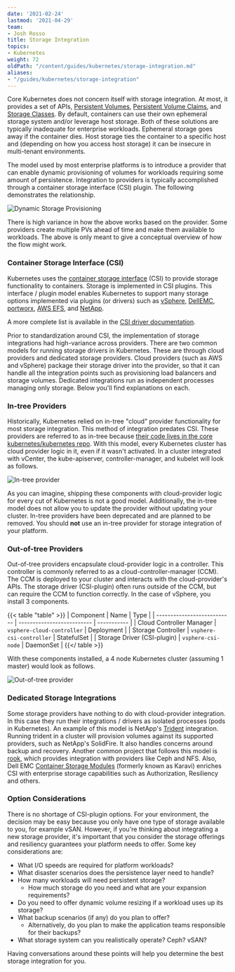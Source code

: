 ```yaml
---
date: '2021-02-24'
lastmod: '2021-04-29'
team:
- Josh Rosso
title: Storage Integration
topics:
- Kubernetes
weight: 72
oldPath: "/content/guides/kubernetes/storage-integration.md"
aliases:
- "/guides/kubernetes/storage-integration"
---
```


Core Kubernetes does not concern itself with storage integration. At most, it
provides a set of APIs, [Persistent
Volumes](https://kubernetes.io/docs/concepts/storage/persistent-volumes/),
[Persistent Volume
Claims](https://kubernetes.io/docs/concepts/storage/persistent-volumes/#persistentvolumeclaims),
and [Storage
Classes](https://kubernetes.io/docs/concepts/storage/storage-classes). By
default, containers can use their own ephemeral storage system and/or leverage
host storage. Both of these solutions are typically inadequate for enterprise
workloads. Ephemeral storage goes away if the container dies. Host storage ties
the container to a specific host and (depending on how you access host storage)
it can be insecure in multi-tenant environments.

The model used by most enterprise platforms is to introduce a provider that can
enable dynamic provisioning of volumes for workloads requiring some amount of
persistence. Integration to providers is typically accomplished through a
container storage interface (CSI) plugin. The following demonstrates the
relationship.

![Dynamic Storage Provisioning](/images/guides/kubernetes/storage-integration/diagrams/dynamic-storage-provisioning.png)

There is high variance in how the above works based on the provider. Some
providers create multiple PVs ahead of time and make them available to workloads.
The above is only meant to give a conceptual overview of how the flow might
work.

### Container Storage Interface (CSI)

Kubernetes uses the [container storage
interface](https://github.com/container-storage-interface/spec) (CSI) to provide
storage functionality to containers. Storage is implemented in CSI plugins. This
interface / plugin model enables Kubernetes to support many storage options
implemented via plugins (or drivers) such as
[vSphere](https://github.com/kubernetes-sigs/vsphere-csi-driver),
[DellEMC](https://dell.github.io/storage-plugin-docs/docs/dell-csi-driver/),
[portworx](https://github.com/libopenstorage/openstorage/tree/master/csi), [AWS
EFS](https://github.com/kubernetes-sigs/aws-ebs-csi-driver), and
[NetApp](https://github.com/NetApp/trident).

A more complete list is available in the [CSI driver documentation](https://kubernetes-csi.github.io/docs/drivers.html).

Prior to standardization around CSI, the implementation of storage integrations
had high-variance across providers. There are two common models for running
storage drivers in Kubernetes. These are through cloud providers and dedicated
storage providers. Cloud providers (such as AWS and vSphere) package their
storage driver into the provider, so that it can handle all the integration
points such as provisioning load balancers and storage volumes. Dedicated
integrations run as independent processes managing only storage. Below you'll
find explanations on each.

### In-tree Providers

Historically, Kubernetes relied on in-tree "cloud" provider functionality for
most storage integration. This method of integration predates CSI. These
providers are referred to as in-tree because [their code lives in the core
kubernetes/kubernetes
repo](https://github.com/kubernetes/kubernetes/tree/v1.18.0-alpha.2/pkg/cloudprovider).
With this model, every Kubernetes cluster has cloud provider logic in it, even
if it wasn't activated. In a cluster integrated with vCenter, the
kube-apiserver, controller-manager, and kubelet will look as follows.

![In-tree provider](/images/guides/kubernetes/storage-integration/diagrams/in-tree-provider.png)

As you can imagine, shipping these components with cloud-provider logic for
every cut of Kubernetes is not a good model. Additionally, the in-tree model
does not allow you to update the provider without updating your cluster. In-tree
providers have been deprecated and are planned to be removed. You should **not**
use an in-tree provider for storage integration of your platform.

### Out-of-tree Providers

Out-of-tree providers encapsulate cloud-provider logic in a controller. This
controller is commonly referred to as a cloud-controller-manager (CCM). The CCM
is deployed to your cluster and interacts with the cloud-provider's APIs. The
storage driver (CSI-plugin) often runs outside of the CCM, but can require the
CCM to function correctly. In the case of vSphere, you install 3 components.

{{< table "table" >}}
| Component | Name | Type |
| --------------------------- | -------------------------- | ----------- |
| Cloud Controller Manager | `vsphere-cloud-controller` | Deployment |
| Storage Controller | `vsphere-csi-controller` | StatefulSet |
| Storage Driver (CSI-plugin) | `vsphere-csi-node` | DaemonSet |
{{</ table >}}

With these components installed, a 4 node Kubernetes cluster (assuming 1 master)
would look as follows.

![Out-of-tree provider](/images/guides/kubernetes/storage-integration/diagrams/out-of-tree-provider-and-csi.png)

### Dedicated Storage Integrations

Some storage providers have nothing to do with cloud-provider integration. In
this case they run their integrations / drivers as isolated processes (pods in
Kubernetes). An example of this model is NetApp's
[Trident](https://netapp-trident.readthedocs.io/en/stable-v19.10/) integration.
Running trident in a cluster will provision volumes against its supported
providers, such as NetApp's SolidFire. It also handles concerns around backup
and recovery. Another common project that follows this model is
[rook](https://rook.io), which provides integration with providers like Ceph and
NFS.
Also, Dell EMC [Container Storage Modules](https://github.com/dell/karavi) (formerly known as Karavi)
enriches CSI with enterprise storage capabilities such as Authorization, Resiliency and others.

### Option Considerations

There is no shortage of CSI-plugin options. For your environment, the decision
may be easy because you only have one type of storage available to you, for
example vSAN. However, if you're thinking about integrating a new storage
provider, it's important that you consider the storage offerings and resiliency
guarantees your platform needs to offer. Some key considerations are:

- What I/O speeds are required for platform workloads?
- What disaster scenarios does the persistence layer need to handle?
- How many workloads will need persistent storage?
  - How much storage do you need and what are your expansion requirements?
- Do you need to offer dynamic volume resizing if a workload uses up its
  storage?
- What backup scenarios (if any) do you plan to offer?
  - Alternatively, do you plan to make the application teams responsible for
    their backups?
- What storage system can you realistically operate? Ceph? vSAN?

Having conversations around these points will help you determine the best
storage integration for you.